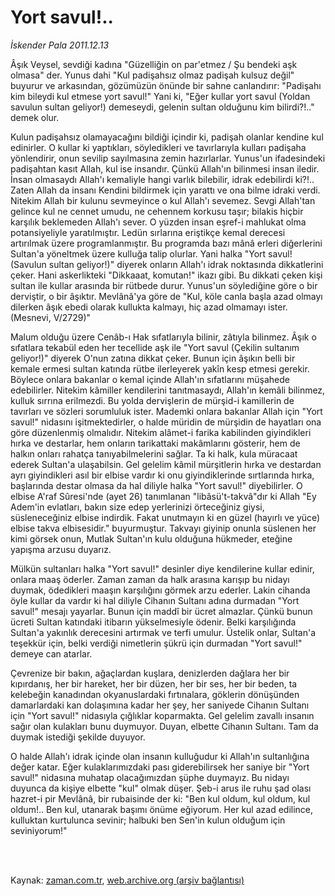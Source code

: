 # Yort savul!..

*İskender Pala 2011.12.13*

<td class="columnist-detail">
<p>Âşık Veysel, sevdiği kadına "Güzelliğin on par'etmez / Şu bendeki aşk olmasa" der. Yunus dahi "Kul padişahsız olmaz padişah kulsuz değil" buyurur ve arkasından, gözümüzün önünde bir sahne canlandırır: "Padişahı kim bileydi kul etmese yort savul!" Yani ki, "Eğer kullar yort savul (Yoldan savulun sultan geliyor!) demeseydi, gelenin sultan olduğunu kim bilirdi?!.." demek olur.</p>
<p>
<div id="haberMetinDiv">
<p>Kulun padişahsız olamayacağını bildiği içindir ki, padişah olanlar kendine kul edinirler. O kullar ki yaptıkları, söyledikleri ve tavırlarıyla kulları padişaha yönlendirir, onun sevilip sayılmasına zemin hazırlarlar. Yunus'un ifadesindeki padişahtan kasıt Allah, kul ise insandır. Çünkü Allah'ın bilinmesi insan iledir. İnsan olmasaydı Allah'ı kemaliyle hangi varlık bilebilir, idrak edebilirdi ki?!.. Zaten Allah da insanı Kendini bildirmek için yarattı ve ona bilme idraki verdi. Nitekim Allah bir kulunu sevmeyince o kul Allah'ı sevemez. Sevgi Allah'tan gelince kul ne cennet umudu, ne cehennem korkusu taşır; bilakis hiçbir karşılık beklemeden Allah'ı sever. O yüzden insan eşref-i mahlukat olma potansiyeliyle yaratılmıştır. Ledün sırlarına eriştikçe kemal derecesi artırılmak üzere programlanmıştır. Bu programda bazı mânâ erleri diğerlerini Sultan'a yöneltmek üzere kulluğa talip olurlar. Yani halka "Yort savul! (Savulun sultan geliyor!)" diyerek onların Allah'ı idrak noktasında dikkatlerini çeker. Hani askerlikteki "Dikkaaat, komutan!" ikazı gibi. Bu dikkati çeken kişi sultan ile kullar arasında bir rütbede durur. Yunus'un söylediğine göre o bir derviştir, o bir âşıktır. Mevlânâ'ya göre de "Kul, köle canla başla azad olmayı dilerken âşık ebedi olarak kullukta kalmayı, hiç azad olmamayı ister. (Mesnevi, V/2729)"
<p>Malum olduğu üzere Cenâb-ı Hak sıfatlarıyla bilinir, zâtıyla bilinmez. Âşık o sıfatlara tekabül eden her tecellide aşk ile "Yort savul (Çekilin sultanım geliyor!)" diyerek O'nun zatına dikkat çeker. Bunun için âşıkın belli bir kemale ermesi sultan katında rütbe ilerleyerek yakîn kesp etmesi gerekir. Böylece onlara bakanlar o kemal içinde Allah'ın sıfatlarını müşahede edebilirler. Nitekim kâmiller kendilerini tanıtmasaydı, Allah'ın kemâli bilinmez, kulluk sırrına erilmezdi. Bu yolda dervişlerin de mürşid-i kamillerin de tavırları ve sözleri sorumluluk ister. Mademki onlara bakanlar Allah için "Yort savul!" nidasını işitmektedirler, o halde müridin de mürşidin de hayatları ona göre düzenlenmiş olmalıdır. Nitekim alâmet-i farika kabilinden giyindikleri hırka ve destarlar, hem onların tarikattaki makâmlarını gösterir, hem de halkın onları rahatça tanıyabilmelerini sağlar. Ta ki halk, kula müracaat ederek Sultan'a ulaşabilsin. Gel gelelim kâmil mürşitlerin hırka ve destardan ayrı giyindikleri asıl bir elbise vardır ki onu giyindiklerinde sırtlarında hırka, başlarında destar olmasa da hal diliyle halka "Yort savul!" diyebilirler. O elbise A'raf Sûresi'nde (ayet 26) tanımlanan "libâsü't-takvâ"dır ki Allah "Ey Adem'in evlatları, bakın size edep yerlerinizi örteceğiniz giysi, süsleneceğiniz elbise indirdik. Fakat unutmayın ki en güzel (hayırlı ve yüce) elbise takva elbisesidir." buyurmuştur. Takvayı giyinip onunla süslenen her kimi görsek onun, Mutlak Sultan'ın kulu olduğuna hükmeder, eteğine yapışma arzusu duyarız.
<p>Mülkün sultanları halka "Yort savul!" desinler diye kendilerine kullar edinir, onlara maaş öderler. Zaman zaman da halk arasına karışıp bu nidayı duymak, ödedikleri maaşın karşılığını görmek arzu ederler. Lakin cihanda öyle kullar da vardır ki hal diliyle Cihanın Sultanı adına durmadan "Yort savul!" mesajı yayarlar. Bunun için maddî bir ücret almazlar. Çünkü bunun ücreti Sultan katındaki itibarın yükselmesiyle ödenir. Belki karşılığında Sultan'a yakınlık derecesini artırmak ve terfi umulur. Üstelik onlar, Sultan'a teşekkür için, belki verdiği nimetlerin şükrü için durmadan "Yort savul!" demeye can atarlar. 
<p>Çevrenize bir bakın, ağaçlardan kuşlara, denizlerden dağlara her bir kıpırdanış, her bir hareket, her bir düzen, her bir ses, her bir beden, ta kelebeğin kanadından okyanuslardaki fırtınalara, göklerin dönüşünden damarlardaki kan dolaşımına kadar her şey, her saniyede Cihanın Sultanı için "Yort savul!" nidasıyla çığlıklar koparmakta. Gel gelelim zavallı insanın sağır olan kulakları bunu duymuyor. Duyan, elbette Cihanın Sultanı. Tam da duymak istediği şekilde duyuyor.
<p> O halde Allah'ı idrak içinde olan insanın kulluğudur ki Allah'ın sultanlığına değer katar. Eğer kulaklarımızdaki pası giderebilirsek her saniye bir "Yort savul!" nidasına muhatap olacağımızdan şüphe duymayız. Bu nidayı duyunca da kişiye elbette "kul" olmak düşer. Şeb-i arus ile ruhu şad olası hazret-i pir Mevlânâ, bir rubaisinde der ki: "Ben kul oldum, kul oldum, kul oldum!.. Ben kul, utanarak başımı önüme eğiyorum. Her kul azad edilince, kulluktan kurtulunca sevinir; halbuki ben Sen'in kulun olduğum için seviniyorum!" </p></p></p></p></p></div>
</p>


<p><br>
		 </br></p></td>

Kaynak: [zaman.com.tr](http://zaman.com.tr/yazar.do?yazino=1214021), [web.archive.org (arşiv bağlantısı)](http://web.archive.org/web/20120121024243/http://www.zaman.com.tr:80/yazar.do?yazino=1214021)
